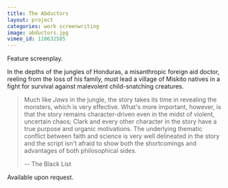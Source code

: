 ```yaml
---
title: The Abductors
layout: project
categories: work screenwriting
image: abductors.jpg
vimeo_id: 110632585
---
```

Feature screenplay.

In the depths of the jungles of Honduras, a misanthropic foreign aid doctor,
reeling from the loss of his family, must lead a village of Miskito natives in a
fight for survival against malevolent child-snatching creatures.

> Much like _Jaws_ in the jungle, the story takes its time in revealing the
> monsters, which is very effective. What's more important, however, is that
> the story remains character-driven even in the midst of violent, uncertain
> chaos; Clark and every other character in the story have a true purpose and
> organic motivations. The underlying thematic conflict between faith and
> science is very well delineated in the story and the script isn't afraid to
> show both the shortcomings and advantages of both philosophical sides.
>
> -- The Black List

Available upon request.
